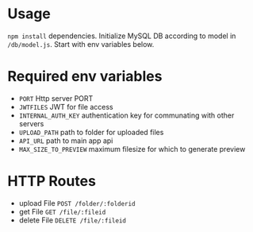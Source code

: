 # Usage

`npm install` dependencies. Initialize MySQL DB according to model in `/db/model.js`. Start with env variables below.


# Required env variables
- `PORT` Http server PORT
- `JWTFILES` JWT for file access
- `INTERNAL_AUTH_KEY` authentication key for communating with other servers
- `UPLOAD_PATH` path to folder for uploaded files
- `API_URL` path to main app api
- `MAX_SIZE_TO_PREVIEW` maximum filesize for which to generate preview

# HTTP Routes

- upload File `POST /folder/:folderid`
- get File `GET /file/:fileid`
- delete File `DELETE /file/:fileid`
